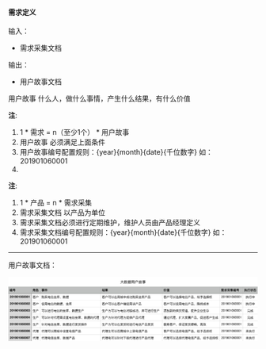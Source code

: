 #### 需求定义

输入：
* 需求采集文档

输出：
* 用户故事文档

用户故事
什么人，做什么事情，产生什么结果，有什么价值

**注**: 
1. 1 * 需求 = n（至少1个） * 用户故事
2. 用户故事 必须满足上面条件
3. 用户故事编号配置规则：{year}{month}{date}{千位数字} 如：201901060001
4. 
    
**注**: 
1. 1 * 产品 = n * 需求采集
2. 需求采集文档 以产品为单位
3. 需求采集文档必须进行定期维护，维护人员由产品经理定义
4. 需求采集文档编号配置规则：{year}{month}{date}{千位数字} 如：201901060001

---

用户故事文档：

![](/assets/customer_story.png)



